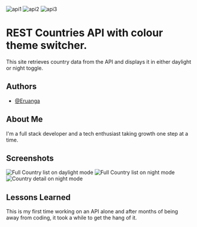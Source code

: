 ![api1](https://github.com/Eruanga/RestfulApi/assets/105167328/ee7dc9fd-067d-46c1-acc5-ea037b73d1df)
![api2](https://github.com/Eruanga/RestfulApi/assets/105167328/7614516e-27bf-45fc-945a-ba1b3348da3f)
![api3](https://github.com/Eruanga/RestfulApi/assets/105167328/00b4d8ab-b2d5-4630-bec6-4be5a46d67e5)

# REST Countries API with colour theme switcher.
This site retrieves country data from the API and displays it in either daylight or night toggle.


## Authors

- [@Eruanga](https://www.github.com/Eruanga)


## About Me 
I'm a full stack developer and a tech enthusiast taking growth one step at a time. 


## Screenshots

![Full Country list on daylight mode](https://im.ge/i/hN7uRr)
![Full Country list on night mode](https://im.ge/i/hN7r9m)
![Country detail on night mode](https://im.ge/i/hN7luf)

## Lessons Learned

This is my first time working on an API alone and after months of being away from coding, it took a while to get the hang of it. 

